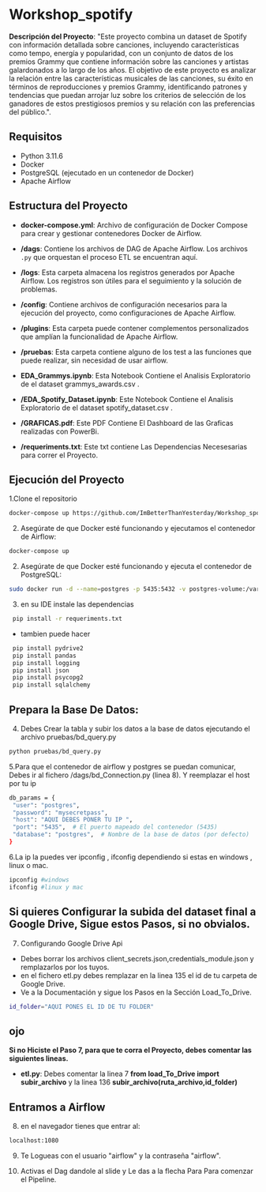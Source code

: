 # Workshop_spotify

**Descripción del Proyecto**: "Este proyecto combina un dataset de Spotify con información detallada sobre canciones, incluyendo características como tempo, energía y popularidad, con un conjunto de datos de los premios Grammy que contiene información sobre las canciones y artistas galardonados a lo largo de los años. El objetivo de este proyecto es analizar la relación entre las características musicales de las canciones, su éxito en términos de reproducciones y premios Grammy, identificando patrones y tendencias que puedan arrojar luz sobre los criterios de selección de los ganadores de estos prestigiosos premios y su relación con las preferencias del público.".

## Requisitos

- Python 3.11.6
- Docker
- PostgreSQL (ejecutado en un contenedor de Docker)
- Apache Airflow


## Estructura del Proyecto

- **docker-compose.yml**: Archivo de configuración de Docker Compose para crear y gestionar contenedores Docker de Airflow.

- **/dags**: Contiene los archivos de DAG de Apache Airflow. Los archivos `.py` que orquestan el proceso ETL se encuentran aquí.

- **/logs**: Esta carpeta almacena los registros generados por Apache Airflow. Los registros son útiles para el seguimiento y la solución de problemas.

- **/config**: Contiene archivos de configuración necesarios para la ejecución del proyecto, como configuraciones de Apache Airflow.

- **/plugins**: Esta carpeta puede contener complementos personalizados que amplían la funcionalidad de Apache Airflow.

- **/pruebas**: Esta carpeta contiene alguno de los test a las funciones que puede realizar, sin necesidad de usar airflow.

- **EDA_Grammys.ipynb**: Esta Notebook Contiene el Analisis Exploratorio de el dataset grammys_awards.csv .

- **/EDA_Spotify_Dataset.ipynb**:  Este Notebook Contiene el Analisis Exploratorio de el dataset spotify_dataset.csv .

- **/GRAFICAS.pdf**: Este PDF Contiene El Dashboard de las Graficas realizadas con PowerBi.

- **/requeriments.txt**: Este txt contiene Las Dependencias Necesesarias para correr el Proyecto.

## Ejecución del Proyecto

1.Clone el repositorio 
```bash
docker-compose up https://github.com/ImBetterThanYesterday/Workshop_spotify.git
```
2. Asegúrate de que Docker esté funcionando y ejecutamos el contenedor de Airflow:

```bash
docker-compose up 
```

2. Asegúrate de que Docker esté funcionando y ejecuta el contenedor de PostgreSQL:
```bash
sudo docker run -d --name=postgres -p 5435:5432 -v postgres-volume:/var/lib/postgresql/data -e POSTGRES_PASSWORD=mysecretpass postgres
```
3. en su IDE instale las dependencias
```bash
 pip install -r requeriments.txt
```
- tambien puede hacer 
```bash
 pip install pydrive2 
 pip install pandas
 pip install logging 
 pip install json
 pip install psycopg2
 pip install sqlalchemy
```
## Prepara la Base De Datos:
4. Debes Crear la tabla y subir los datos a la base de datos ejecutando el archivo pruebas/bd_query.py
 ```bash
python pruebas/bd_query.py
```

5.Para que el contenedor de airflow y postgres se puedan comunicar, Debes ir al fichero /dags/bd_Connection.py (linea 8). Y  reemplazar el host por tu ip
   ```bash
db_params = {
    "user": "postgres",
    "password": "mysecretpass",
    "host": "AQUI DEBES PONER TU IP ",
    "port": "5435",  # El puerto mapeado del contenedor (5435)
    "database": "postgres",  # Nombre de la base de datos (por defecto)
}
```
6.La ip la puedes ver ipconfig , ifconfig dependiendo si estas en windows , linux o mac.
 ```bash
ipconfig #windows
ifconfig #linux y mac
```
## Si quieres Configurar la subida del dataset final a Google Drive, Sigue estos Pasos, si no obvialos.
7. Configurando Google Drive Api
- Debes borrar los archivos client_secrets.json,credentials_module.json y remplazarlos por los tuyos.
- en el fichero etl.py debes remplazar en la linea 135 el id de tu carpeta de Google Drive.
- Ve a la Documentación y sigue los Pasos en la Sección Load_To_Drive.
```bash
id_folder="AQUI PONES EL ID DE TU FOLDER"
```
 ## ojo 
 **Si no Hiciste el Paso 7, para que te corra el Proyecto, debes comentar las siguientes lineas.**

 - **etl.py**:  Debes comentar la linea 7 **from load_To_Drive import subir_archivo** y la linea 136 **subir_archivo(ruta_archivo,id_folder)**

## Entramos a Airflow
8. en el navegador tienes que entrar al:
 ```bash
 localhost:1080
```
9. Te Logueas con el usuario "airflow" y la contraseña "airflow".

10. Activas el Dag dandole al slide y Le das a la flecha Para Para comenzar el Pipeline.
